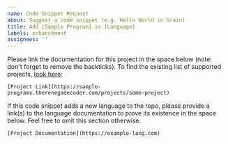 ```yaml
---
name: Code Snippet Request
about: Suggest a code snippet (e.g. Hello World in Grain)
title: Add [Sample Program] in [Language]
labels: enhancement
assignees: ''
---
```


Please link the documentation for this project in the space below (note: don't 
forget to remove the backticks). To find the existing list of supported projects, 
[look here][1]:

`[Project Link](https://sample-programs.therenegadecoder.com/projects/some-project)`

If this code snippet adds a new language to the repo, please provide a link(s) to the 
language documentation to prove its existence in the space below. Feel free to omit
this section otherwise.

`[Project Documentation](https://example-lang.com)`

[1]: https://sample-programs.therenegadecoder.com/projects/
